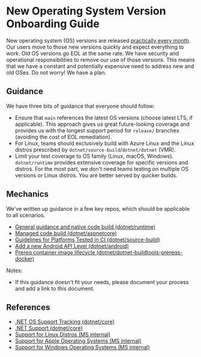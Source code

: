 # New Operating System Version Onboarding Guide

New operating system (OS) versions are released [practically every month](https://github.com/dotnet/core/issues/9638). Our users move to those new versions quickly and expect everything to work. Old OS versions go EOL at the same rate. We have security and operational responsibilities to remove our use of those versions. This means that we have a constant and potentially expensive need to address new and old OSes. Do not worry! We have a plan.

## Guidance

We have three bits of guidance that everyone should follow:

- Ensure that `main` references the latest OS versions (choose latest LTS, if applicable). This approach gives us great future-looking coverage and provides us with the longest support period for `release/` branches (avoiding the cost of EOL remediation).
- For Linux, teams should exclusively build with Azure Linux and the Linux distros prescribed by `dotnet/source-build`/`dotnet/dotnet` (VMR).
- Limit your test coverage to OS family (Linux, macOS, Windows). `dotnet/runtime` provides extensive coverage for specific versions and distros. For the most part, we don't need teams testing on multiple OS versions or Linux distros. You are better served by quicker builds.

## Mechanics

We've written up guidance in a few key repos, which should be applicable to all scenarios.

- [General guidance and native code build (dotnet/runtime)](https://github.com/dotnet/runtime/blob/main/docs/project/os-onboarding.md)
- [Managed code build (dotnet/aspnetcore)](https://github.com/dotnet/aspnetcore/blob/main/docs/OnboardingNewOS.md)
- [Guidelines for Platforms Tested in CI (dotnet/source-build)](https://github.com/dotnet/source-build/blob/main/Documentation/ci-platform-coverage-guidelines.md)
- [Add a new Android API Level (dotnet/android)](https://github.com/dotnet/android/blob/main/Documentation/workflow/HowToAddNewApiLevel.md)
- [Prereq container image lifecycle (dotnet/dotnet-buildtools-prereqs-docker)](https://github.com/dotnet/dotnet-buildtools-prereqs-docker/blob/main/lifecycle.md)

Notes:

- If this guidance doesn't fit your needs, please document your process and add a link to this document.

## References

- [.NET OS Support Tracking (dotnet/core)](https://github.com/dotnet/core/issues/9638)
- [.NET Support (dotnet/core)](https://github.com/dotnet/core/blob/main/support.md)
- [Support for Linux Distros (MS internal)](https://dev.azure.com/dnceng/internal/_wiki/wikis/DNCEng%20Services%20Wiki/940/Support-for-Linux-Distros)
- [Support for Apple Operating Systems (MS internal)](https://dev.azure.com/dnceng/internal/_wiki/wikis/DNCEng%20Services%20Wiki/933/Support-for-Apple-Operating-Systems-(macOS-iOS-and-tvOS))
- [Support for Windows Operating Systems (MS internal)](https://dev.azure.com/dnceng/internal/_wiki/wikis/DNCEng%20Services%20Wiki/939/Support-for-Windows-Operating-Systems)
